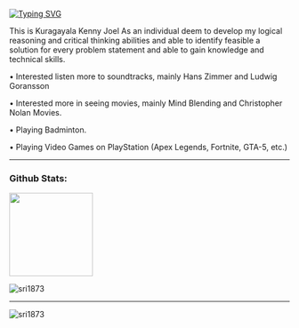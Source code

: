 [![Typing SVG](https://readme-typing-svg.demolab.com?font=Fira+Code&pause=1000&width=435&lines=Nobody)](https://git.io/typing-svg)

This is Kuragayala Kenny Joel As an individual deem to develop my logical reasoning and critical thinking abilities and able to identify feasible a solution for every problem statement and able to gain knowledge and technical skills.

• Interested listen more to soundtracks, mainly Hans Zimmer and Ludwig Goransson

• Interested more in seeing movies, mainly Mind Blending and Christopher Nolan Movies.

• Playing Badminton. 

• Playing Video Games on PlayStation (Apex Legends, Fortnite, GTA-5, etc.) 

--------

<h3 align="left">Github Stats:</h3>
  <p>
  <img height= "150" src="https://github-readme-stats.vercel.app/api?username=sri1873&show_icons=true&theme=dark&include_all_commits=true" />
</p>
<p><img align="center" src="https://github-readme-streak-stats.herokuapp.com/?user=sri1873&theme=dark" alt="sri1873" /></p>

 
  ------
 <p align="left"> <img src="https://komarev.com/ghpvc/?username=sri1873&label=Profile%20views&color=0e75b6&style=flat" alt="sri1873" /> </p>
